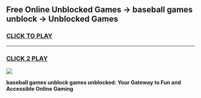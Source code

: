 
## Free Online Unblocked Games → baseball games unblock → Unblocked Games
<h3>
<a href="https://premium.freeplayer.one?title=baseball_games_unblock&ref=21F">CLICK TO PLAY</a></h3>
<hr>

<h3>
<a href="https://premium.freeplayer.one?title=baseball_games_unblock&ref=21F">CLICK 2 PLAY</a>
  
</h3>

<a href="https://premium.freeplayer.one?title=baseball_games_unblock&ref=21F/"><img src="https://clearcache.store/games.png"></a>


**baseball games unblock games unblocked: Your Gateway to Fun and Accessible Online Gaming**
